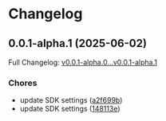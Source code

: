 # Changelog

## 0.0.1-alpha.1 (2025-06-02)

Full Changelog: [v0.0.1-alpha.0...v0.0.1-alpha.1](https://github.com/vern-so/sdk-go/compare/v0.0.1-alpha.0...v0.0.1-alpha.1)

### Chores

* update SDK settings ([a2f699b](https://github.com/vern-so/sdk-go/commit/a2f699b174ab5feb8e72e1f579fdbec6a13254ce))
* update SDK settings ([148113e](https://github.com/vern-so/sdk-go/commit/148113e1da2e6c273aea36ea38f316bc1aee2e0b))
